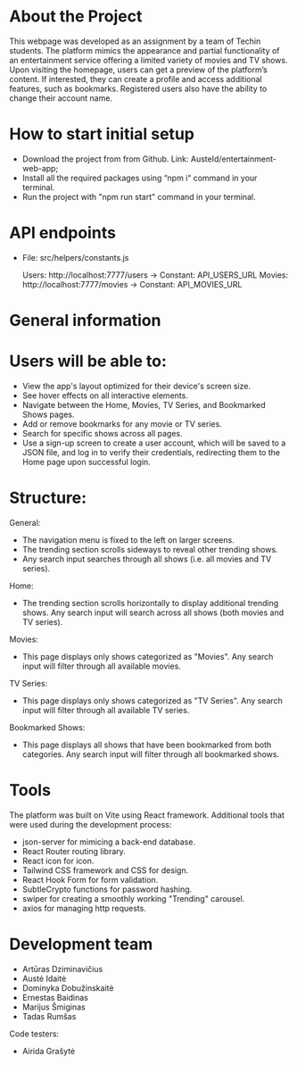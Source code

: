 # About the Project

This webpage was developed as an assignment by a team of Techin students. The platform mimics the appearance and partial functionality of an entertainment service offering a limited variety of movies and TV shows.
Upon visiting the homepage, users can get a preview of the platform’s content. If interested, they can create a profile and access additional features, such as bookmarks. Registered users also have the ability to change their account name.

# How to start initial setup

<ul>
<li>Download the project from from Github. Link: AusteId/entertainment-web-app;</li>
<li>Install all the required packages using “npm i“ command in your terminal. </li>
<li>Run the project with "npm run start" command in your terminal. </li>
</ul>
 
# API endpoints
 
<ul>
<li>File: src/helpers/constants.js</li>

Users: http://localhost:7777/users -> Constant: API_USERS_URL</li>
Movies: http://localhost:7777/movies -> Constant: API_MOVIES_URL</li>

</ul>
 
# General information
 
# Users will be able to:
 
<ul>
<li>View the app's layout optimized for their device's screen size.</li>
<li>See hover effects on all interactive elements.</li>
<li>Navigate between the Home, Movies, TV Series, and Bookmarked Shows pages.</li>
<li>Add or remove bookmarks for any movie or TV series.</li>
<li>Search for specific shows across all pages.</li>
<li>Use a sign-up screen to create a user account, which will be saved to a JSON file, and log in to verify their credentials, redirecting them to the Home page upon successful login.</li>
</ul>
 
# Structure:
 
General:
 
<ul>
<li>
The navigation menu is fixed to the left on larger screens.
</li>
<li>The trending section scrolls sideways to reveal other trending shows.</li>
<li>Any search input searches through all shows (i.e. all movies and TV series).</li>
</ul>
 
Home:
 
<ul>
<li>
The trending section scrolls horizontally to display additional trending shows.
Any search input will search across all shows (both movies and TV series).
</li>
</ul>
 
Movies:
 
<ul>
<li>
This page displays only shows categorized as "Movies".
Any search input will filter through all available movies.
</li>
</ul>
 
TV Series:
 
<ul>
<li>
This page displays only shows categorized as "TV Series".
Any search input will filter through all available TV series.
</li>
</ul>
 
Bookmarked Shows:
 
<ul>
<li>
This page displays all shows that have been bookmarked from both categories.
Any search input will filter through all bookmarked shows.
</li>
</ul>
 
# Tools
 
The platform was built on Vite using React framework. Additional tools that were used during the development process:
 
<ul>
<li>json-server for mimicing a back-end database.</li>
<li>React Router routing library.</li>
<li>React icon for icon.</li>
<li>Tailwind CSS framework and CSS for design.</li>
<li>React Hook Form for form validation.</li>
<li>SubtleCrypto functions for password hashing.</li>
<li>swiper for creating a smoothly working "Trending" carousel.</li>
<li>axios for managing http requests.</li>
</ul>
 
# Development team
<ul>
<li>Artūras Dziminavičius</li>
<li>Austė Idaitė</li>
<li>Dominyka Dobužinskaitė</li>
<li>Ernestas Baidinas</li>
<li>Marijus Šmiginas</li>
<li>Tadas Rumšas</li>
</ul>
 
Code testers:
<ul>
<li>Airida Grašytė</li>
</ul>

